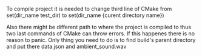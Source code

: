 To compile project it is needed to change third line of CMake from
  set(dir_name test_dir)
to
  set(dir_name {curent directory name})

Also there might be different path to where the project is compiled to thus two last commands of CMake can throw errors.
If this happenes there is no reason to panic.
Only thing you need to do is to find build's parent directory and put there data.json and ambient_sound.wav
